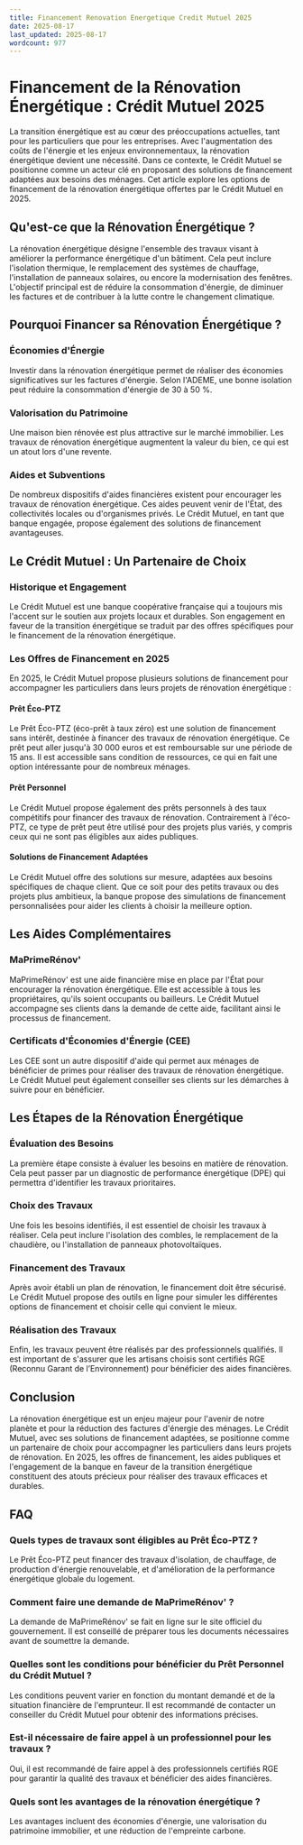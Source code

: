 ```yaml
---
title: Financement Renovation Energetique Credit Mutuel 2025
date: 2025-08-17
last_updated: 2025-08-17
wordcount: 977
---
```


# Financement de la Rénovation Énergétique : Crédit Mutuel 2025

La transition énergétique est au cœur des préoccupations actuelles, tant pour les particuliers que pour les entreprises. Avec l'augmentation des coûts de l'énergie et les enjeux environnementaux, la rénovation énergétique devient une nécessité. Dans ce contexte, le Crédit Mutuel se positionne comme un acteur clé en proposant des solutions de financement adaptées aux besoins des ménages. Cet article explore les options de financement de la rénovation énergétique offertes par le Crédit Mutuel en 2025.

## Qu'est-ce que la Rénovation Énergétique ?

La rénovation énergétique désigne l'ensemble des travaux visant à améliorer la performance énergétique d'un bâtiment. Cela peut inclure l'isolation thermique, le remplacement des systèmes de chauffage, l'installation de panneaux solaires, ou encore la modernisation des fenêtres. L'objectif principal est de réduire la consommation d'énergie, de diminuer les factures et de contribuer à la lutte contre le changement climatique.

## Pourquoi Financer sa Rénovation Énergétique ?

### Économies d'Énergie

Investir dans la rénovation énergétique permet de réaliser des économies significatives sur les factures d'énergie. Selon l'ADEME, une bonne isolation peut réduire la consommation d'énergie de 30 à 50 %.

### Valorisation du Patrimoine

Une maison bien rénovée est plus attractive sur le marché immobilier. Les travaux de rénovation énergétique augmentent la valeur du bien, ce qui est un atout lors d'une revente.

### Aides et Subventions

De nombreux dispositifs d'aides financières existent pour encourager les travaux de rénovation énergétique. Ces aides peuvent venir de l'État, des collectivités locales ou d'organismes privés. Le Crédit Mutuel, en tant que banque engagée, propose également des solutions de financement avantageuses.

## Le Crédit Mutuel : Un Partenaire de Choix

### Historique et Engagement

Le Crédit Mutuel est une banque coopérative française qui a toujours mis l'accent sur le soutien aux projets locaux et durables. Son engagement en faveur de la transition énergétique se traduit par des offres spécifiques pour le financement de la rénovation énergétique.

### Les Offres de Financement en 2025

En 2025, le Crédit Mutuel propose plusieurs solutions de financement pour accompagner les particuliers dans leurs projets de rénovation énergétique :

#### Prêt Éco-PTZ

Le Prêt Éco-PTZ (éco-prêt à taux zéro) est une solution de financement sans intérêt, destinée à financer des travaux de rénovation énergétique. Ce prêt peut aller jusqu'à 30 000 euros et est remboursable sur une période de 15 ans. Il est accessible sans condition de ressources, ce qui en fait une option intéressante pour de nombreux ménages.

#### Prêt Personnel

Le Crédit Mutuel propose également des prêts personnels à des taux compétitifs pour financer des travaux de rénovation. Contrairement à l'éco-PTZ, ce type de prêt peut être utilisé pour des projets plus variés, y compris ceux qui ne sont pas éligibles aux aides publiques.

#### Solutions de Financement Adaptées

Le Crédit Mutuel offre des solutions sur mesure, adaptées aux besoins spécifiques de chaque client. Que ce soit pour des petits travaux ou des projets plus ambitieux, la banque propose des simulations de financement personnalisées pour aider les clients à choisir la meilleure option.

## Les Aides Complémentaires

### MaPrimeRénov'

MaPrimeRénov' est une aide financière mise en place par l'État pour encourager la rénovation énergétique. Elle est accessible à tous les propriétaires, qu'ils soient occupants ou bailleurs. Le Crédit Mutuel accompagne ses clients dans la demande de cette aide, facilitant ainsi le processus de financement.

### Certificats d'Économies d'Énergie (CEE)

Les CEE sont un autre dispositif d'aide qui permet aux ménages de bénéficier de primes pour réaliser des travaux de rénovation énergétique. Le Crédit Mutuel peut également conseiller ses clients sur les démarches à suivre pour en bénéficier.

## Les Étapes de la Rénovation Énergétique

### Évaluation des Besoins

La première étape consiste à évaluer les besoins en matière de rénovation. Cela peut passer par un diagnostic de performance énergétique (DPE) qui permettra d'identifier les travaux prioritaires.

### Choix des Travaux

Une fois les besoins identifiés, il est essentiel de choisir les travaux à réaliser. Cela peut inclure l'isolation des combles, le remplacement de la chaudière, ou l'installation de panneaux photovoltaïques.

### Financement des Travaux

Après avoir établi un plan de rénovation, le financement doit être sécurisé. Le Crédit Mutuel propose des outils en ligne pour simuler les différentes options de financement et choisir celle qui convient le mieux.

### Réalisation des Travaux

Enfin, les travaux peuvent être réalisés par des professionnels qualifiés. Il est important de s'assurer que les artisans choisis sont certifiés RGE (Reconnu Garant de l’Environnement) pour bénéficier des aides financières.

## Conclusion

La rénovation énergétique est un enjeu majeur pour l'avenir de notre planète et pour la réduction des factures d'énergie des ménages. Le Crédit Mutuel, avec ses solutions de financement adaptées, se positionne comme un partenaire de choix pour accompagner les particuliers dans leurs projets de rénovation. En 2025, les offres de financement, les aides publiques et l'engagement de la banque en faveur de la transition énergétique constituent des atouts précieux pour réaliser des travaux efficaces et durables.

## FAQ

### Quels types de travaux sont éligibles au Prêt Éco-PTZ ?

Le Prêt Éco-PTZ peut financer des travaux d'isolation, de chauffage, de production d'énergie renouvelable, et d'amélioration de la performance énergétique globale du logement.

### Comment faire une demande de MaPrimeRénov' ?

La demande de MaPrimeRénov' se fait en ligne sur le site officiel du gouvernement. Il est conseillé de préparer tous les documents nécessaires avant de soumettre la demande.

### Quelles sont les conditions pour bénéficier du Prêt Personnel du Crédit Mutuel ?

Les conditions peuvent varier en fonction du montant demandé et de la situation financière de l'emprunteur. Il est recommandé de contacter un conseiller du Crédit Mutuel pour obtenir des informations précises.

### Est-il nécessaire de faire appel à un professionnel pour les travaux ?

Oui, il est recommandé de faire appel à des professionnels certifiés RGE pour garantir la qualité des travaux et bénéficier des aides financières.

### Quels sont les avantages de la rénovation énergétique ?

Les avantages incluent des économies d'énergie, une valorisation du patrimoine immobilier, et une réduction de l'empreinte carbone.